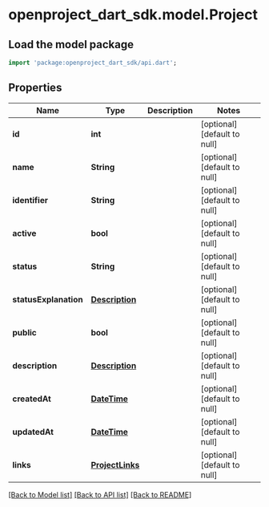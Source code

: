 # openproject_dart_sdk.model.Project

## Load the model package
```dart
import 'package:openproject_dart_sdk/api.dart';
```

## Properties
Name | Type | Description | Notes
------------ | ------------- | ------------- | -------------
**id** | **int** |  | [optional] [default to null]
**name** | **String** |  | [optional] [default to null]
**identifier** | **String** |  | [optional] [default to null]
**active** | **bool** |  | [optional] [default to null]
**status** | **String** |  | [optional] [default to null]
**statusExplanation** | [**Description**](Description.md) |  | [optional] [default to null]
**public** | **bool** |  | [optional] [default to null]
**description** | [**Description**](Description.md) |  | [optional] [default to null]
**createdAt** | [**DateTime**](DateTime.md) |  | [optional] [default to null]
**updatedAt** | [**DateTime**](DateTime.md) |  | [optional] [default to null]
**links** | [**ProjectLinks**](ProjectLinks.md) |  | [optional] [default to null]

[[Back to Model list]](../README.md#documentation-for-models) [[Back to API list]](../README.md#documentation-for-api-endpoints) [[Back to README]](../README.md)



